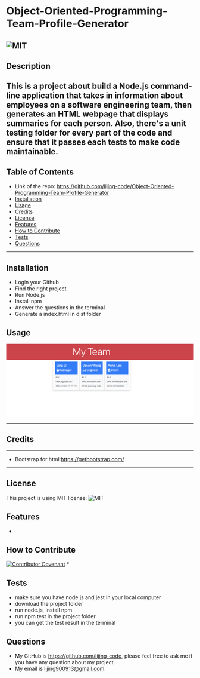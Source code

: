 # Object-Oriented-Programming-Team-Profile-Generator
![MIT](https://img.shields.io/static/v1?label=license&message=MIT&color=brightgreen&style=plastic&logo=appveyor)
  ---
  ## Description
  This is a project about build a Node.js command-line application that takes in information about employees on a software engineering team, then generates an HTML webpage that displays summaries for each person. Also, there's a unit testing folder for every part of the code and ensure that it passes each tests to make code maintainable. 
  ---
  ## Table of Contents 
  - Link of the repo: https://github.com/lijing-code/Object-Oriented-Programming-Team-Profile-Generator
  - [Installation](#installation)
  - [Usage](#usage)
  - [Credits](#credits)
  - [License](#license)
  - [Features](#license)
  - [How to Contribute](#license)
  - [Tests](#license)
  - [Questions](#license)
  ---
  ## Installation
  * Login your Github
  * Find the right project
  * Run Node.js
  * Install npm
  * Answer the questions in the terminal
  * Generate a index.html in dist folder 

  ## Usage
  ![Screenshot](./src/ScreenShot.png)
  
  ---
  ## Credits
  ---
  * Bootstrap for html:https://getbootstrap.com/
  ---
  ## License
  This project is using MIT license:
  ![MIT](https://img.shields.io/static/v1?label=license&message=MIT&color=brightgreen&style=plastic&logo=appveyor)
  ## Features
  * 

  ## How to Contribute
  [![Contributor Covenant](https://img.shields.io/badge/Contributor%20Covenant-2.1-4baaaa.svg)](code_of_conduct.md)
  * 

  ## Tests
  * make sure you have node.js and jest in your local computer
  * download the project folder
  * run node.js, install npm
  * run npm test in the project folder
  * you can get the test result in the terminal 

  ## Questions
  - My GitHub is https://github.com/lijing-code, please feel free to ask me if you have any question about my project.
  - My email is lijing900913@gmail.com.

